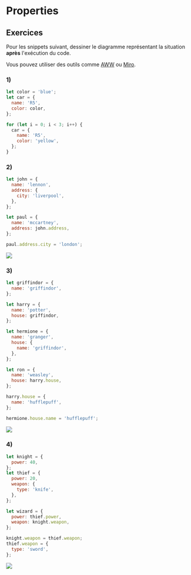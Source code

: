 # Properties

## Exercices

Pour les snippets suivant, dessiner le diagramme représentant la situation **après** l'exécution du code.

Vous pouvez utiliser des outils comme [AWW](https://awwapp.com/#) ou [Miro](https://miro.com/).

### 1)

```js
let color = 'blue';
let car = {
  name: 'R5',
  color: color,
};

for (let i = 0; i < 3; i++) {
  car = {
    name: 'R5',
    color: 'yellow',
  };
}
```

### 2)

```js
let john = {
  name: 'lennon',
  address: {
    city: 'liverpool',
  },
};

let paul = {
  name: 'mccartney',
  address: john.address,
};

paul.address.city = 'london';
```

![](C:\Users\compu\AppData\Roaming\marktext\images\2020-11-23-18-00-11-image.png)

### 3)

```js
let griffindor = {
  name: 'griffindor',
};

let harry = {
  name: 'potter',
  house: griffindor,
};

let hermione = {
  name: 'granger',
  house: {
    name: 'griffindor',
  },
};

let ron = {
  name: 'weasley',
  house: harry.house,
};

harry.house = {
  name: 'hufflepuff',
};

hermione.house.name = 'hufflepuff';
```

![](C:\Users\compu\AppData\Roaming\marktext\images\2020-11-23-17-59-43-image.png)

### 4)

```js
let knight = {
  power: 40,
};
let thief = {
  power: 20,
  weapon: {
    type: 'knife',
  },
};

let wizard = {
  power: thief.power,
  weapon: knight.weapon,
};

knight.weapon = thief.weapon;
thief.weapon = {
  type: 'sword',
};
```

![](C:\Users\compu\AppData\Roaming\marktext\images\2020-11-23-17-59-09-image.png)
